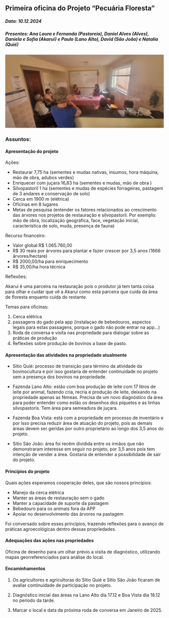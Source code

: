 ## Primeira oficina do Projeto “Pecuária Floresta”
##### Data: 10.12.2024

##### Presentes: Ana Laura e Fernanda (Pastoreio), Daniel Alves (Alves), Daniela e Sofia (Akarui)  e Paulo (Lano Alto), David (São João) e Natalia (Quié)

![](/ima/oficina1.jpg)
### Assuntos:

#### Apresentação do projeto 

Ações:
- Restaurar 7,75 ha (sementes e mudas nativas, insumos, hora máquina, mão de obra, adubos verdes)
- Enriquecer com juçara 16,83 ha  (sementes e mudas, mão de obra )
- Silvopastoril 1 ha (sementes e mudas de espécies forrageiras, pastagem de 3 andares e conservação de solo)
- Cerca  em 1900 m (elétrica)
- Oficinas em 8 lugares 
- Metas de pesquisa (entender os fatores relacionados ao crescimento das árvores nos projetos de restauração e silvopastoril. Por exemplo: mão de obra, localização geográfica, face, vegetação inicial, característica de solo, muda, presença de fauna)

Recurso financeiro:
- Valor global R$ 1.065.760,00
- R$ 30 reais por árvores para plantar e fazer crescer por 3,5 anos (1666 árvores/hectare)
- R$ 2000,00/ha para enriquecimento
- R$ 35,00/ha hora técnica

Reflexões: 

Akarui é uma parceira na restauração pois o produtor já tem tanta coisa para olhar e cuidar que vê a Akarui como esta parceira que cuida da área de floresta enquanto cuida do restante.

Temas para oficinas:

   1. Cerca elétrica
   2. passagens do gado pela app (instalaçao de bebedouros, aspectos legais para estas passagens, porque o gado não pode entrar na app…)
   3. Roda de conversa e visita nas propriedade para dialogar sobre as práticas de produção
   4. Reflexões sobre produção de bovinos a base de pasto. 


#### Apresentação das atividades na propriedade atualmente 

- Sitio Quié: processo de transição para término da atividade da bovinocultura e por isso gostaria de entender continuidade no projeto sem a presença dos bovinos na propriedade.

- Fazenda Lano Alto: estão com boa produção de leite com 17 litros de leite por animal, fazendo cria, recria e produção de leite, deixando na propriedade apenas as fêmeas. Precisa de um novo diagnóstico da área para poder entender como estão os desenhos dos piquetes e as linhas silvopastoris. Tem área para semeadura de juçara. 

- Fazenda Boa Vista: está com a propriedade em processo de inventário e por isso precisa reduzir área de atuação do projeto, pois as demais áreas devem ser geridas por outro proprietário ao longo dos 3,5 anos do projeto. 

- Sítio São João: área foi recém dividida entre os irmãos que não demonstraram interesse em seguir no projeto, por 3,5 anos pois tem intenção de vender a área. Gostaria de entender a possibilidade de sair do projeto.


#### Princípios do projeto

Quais ações esperamos cooperação deles, que são nossos princípios:
- Manejo da cerca elétrica
- Manter as áreas de restauração sem o gado
- Manter a capacidade de suporte da pastagem
- Bebedouro para os animais fora da APP
- Apoiar no desenvolvimento das árvores na pastagem

Foi conversado sobre esses princípios, trazendo reflexões para o avanço de práticas agroecológicas dentro dessas propriedades. 

#### Adequações das ações nas propriedades 

Oficina de desenho para um olhar prévio a visita de diagnóstico, utilizando mapas georreferenciados para análise do local. 

#### Encaminhamentos

1. Os agricultores e agricultoras do Sítio Quié e Sítio São João ficaram de avaliar continuidade de participação no projeto.

2. Diagnóstico inicial das áreas na Lano Alto dia 17.12 e Boa Vista dia 18.12 no período da tarde.

3. Marcar o local e data da próxima roda de conversa em Janeiro de 2025.

























































